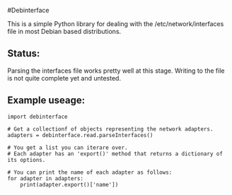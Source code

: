 #Debinterface

This is a simple Python library for dealing with the /etc/network/interfaces file in most Debian based distributions.

## Status: 
Parsing the interfaces file works pretty well at this stage.
Writing to the file is not quite complete yet and untested.


## Example useage:

    import debinterface
    
    # Get a collectionf of objects representing the network adapters.
    adapters = debinterface.read.parseInterfaces()

    # You get a list you can iterare over.
    # Each adapter has an 'export()' method that returns a dictionary of its options.

    # You can print the name of each adapter as follows:
    for adapter in adapters:
    	print(adapter.export()['name'])

